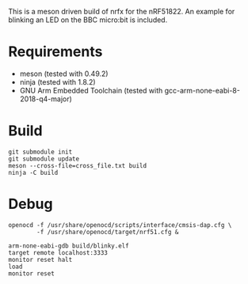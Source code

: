This is a meson driven build of nrfx for the nRF51822. An example for blinking
an LED on the BBC micro:bit is included.

# Requirements

 - meson (tested with 0.49.2)
 - ninja (tested with 1.8.2)
 - GNU Arm Embedded Toolchain (tested with gcc-arm-none-eabi-8-2018-q4-major)

# Build

    git submodule init
    git submodule update
    meson --cross-file=cross_file.txt build
    ninja -C build

# Debug

    openocd -f /usr/share/openocd/scripts/interface/cmsis-dap.cfg \
            -f /usr/share/openocd/target/nrf51.cfg &

    arm-none-eabi-gdb build/blinky.elf
    target remote localhost:3333
    monitor reset halt
    load
    monitor reset
